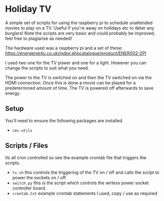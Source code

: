 # Holiday TV

A simple set of scripts for using the raspberry pi to schedule unattended movies to play on a TV. Useful if you're away on holidays etc to deter any burglars! Note the scripts are very basic and could probably be improved, feel free to plagiarise as needed!

The hardware used was a raspberry pi and a set of these: https://energenie4u.co.uk/index.phpcatalogue/product/ENER002-2PI 

I used two one for the TV power and one for a light. However you can change the scripts to suit what you need.

The power to the TV is switched on and then the TV switched on via the HDMI connection. Once this is done a movie can be played for a predetermined amount of time. The TV is powered off afterwards to save energy.

## Setup

You'll need to ensure the following packages are installed

- `cec-utils`

## Scripts / Files

Its all cron controlled so see the example crontab file that triggers the scripts.

- `tv.sh` this controls the triggering of the TV on / off and calls the script to power the sockets on / off
- `switch.py` this is the script which controls the wirless power socket controller board.
- `crontab.txt` example crontab statements I used, copy / use as required
